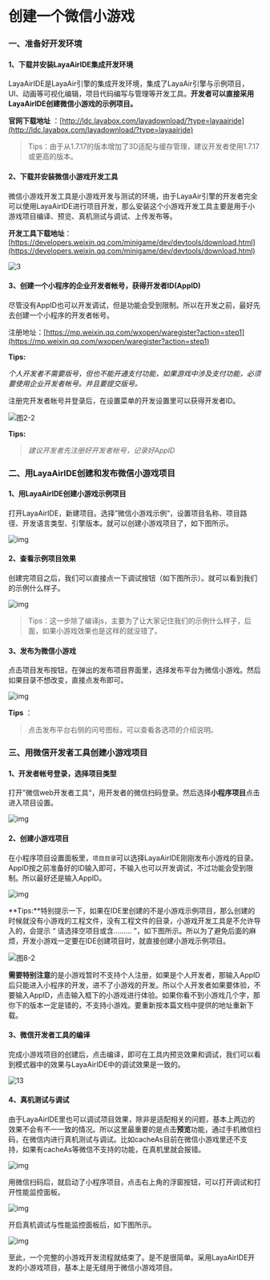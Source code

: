 # 创建一个微信小游戏

### 一、准备好开发环境

#### 1、下载并安装LayaAirIDE集成开发环境

LayaAirIDE是LayaAir引擎的集成开发环境，集成了LayaAir引擎与示例项目，UI、动画等可视化编辑，项目代码编写与管理等开发工具。**开发者可以直接采用LayaAirIDE创建微信小游戏的示例项目。**

**官网下载地址** ：[http://ldc.layabox.com/layadownload/?type=layaairide](http://ldc.layabox.com/layadownload/?type=layaairide)

> Tips：由于从1.7.17的版本增加了3D适配与缓存管理，建议开发者使用1.7.17或更高的版本。



#### 2、下载并安装微信小游戏开发工具

微信小游戏开发工具是小游戏开发与测试的环境，由于LayaAir引擎的开发者完全可以使用LayaAirIDE进行项目开发，那么安装这个小游戏开发工具主要是用于小游戏项目编译、预览、真机测试与调试、上传发布等。

**开发工具下载地址**：
[https://developers.weixin.qq.com/minigame/dev/devtools/download.html](https://developers.weixin.qq.com/minigame/dev/devtools/download.html)

![3](img/3.png)  



#### 3、创建一个小程序的企业开发者帐号，获得开发者ID(AppID)

尽管没有AppID也可以开发调试，但是功能会受到限制。所以在开发之前，最好先去创建一个小程序的开发者帐号。

注册地址：[https://mp.weixin.qq.com/wxopen/waregister?action=step1](https://mp.weixin.qq.com/wxopen/waregister?action=step1)

**Tips:**

*个人开发者不需要版号，但也不能开通支付功能，如果游戏中涉及支付功能，必须要使用企业开发者帐号。并且要提交版号。*

注册完开发者帐号并登录后，在设置菜单的开发设置里可以获得开发者ID。

![图2-2](img/2-2.png)

**Tips:**

> *建议开发者先注册好开发者帐号，记录好AppID*

### 

### 二、用LayaAirIDE创建和发布微信小游戏项目

#### 1、用LayaAirIDE创建小游戏示例项目

打开LayaAirIDE，新建项目。选择”微信小游戏示例“，设置项目名称、项目路径、开发语言类型、引擎版本。就可以创建小游戏项目了，如下图所示。

![img](img/5.png)



#### 2、查看示例项目效果

创建完项目之后，我们可以直接点一下调试按钮（如下图所示）。就可以看到我们的示例什么样子。

![img](img/5.jpg)  

> Tips：这一步除了编译js，主要为了让大家记住我们的示例什么样子，后面，如果小游戏效果也是这样的就没错了。

#### 3、发布为微信小游戏

点击项目发布按钮，在弹出的发布项目界面里，选择发布平台为微信小游戏。然后如果目录不想改变，直接点发布即可。

![img](img/7.png) 

**Tips** ：

> 点击发布平台右侧的问号图标，可以查看各选项的介绍说明。



### 三、用微信开发者工具创建小游戏项目

#### 1、开发者帐号登录，选择项目类型

打开”微信web开发者工具“，用开发者的微信扫码登录。然后选择**小程序项目**点击进入项目设置。

![img](img/8.png) 

#### 2、创建小游戏项目

在小程序项目设置面板里，`项目目录`可以选择LayaAirIDE刚刚发布小游戏的目录。AppID按之前准备好的ID输入即可，不输入也可以开发调试，不过功能会受到限制。所以最好还是输入AppID。

![img](img/8-1.png) 

**Tips:**特别提示一下，如果在IDE里创建的不是小游戏示例项目，那么创建的时候就没有小游戏的工程文件，没有工程文件的目录，小游戏开发工具是不允许导入的，会提示 “ 请选择空项目或含......... ”，如下图所示。所以为了避免后面的麻烦，开发小游戏一定要在IDE创建项目时，就直接创建小游戏示例项目。

![图8-2](img/8-2.png) 



**需要特别注意**的是小游戏暂时不支持个人注册，如果是个人开发者，那输入AppID后只能进入小程序的开发，进不了小游戏的开发。所以个人开发者如果要体验，不要输入AppID，点击输入框下的小游戏进行体验。如果你看不到小游戏几个字，那你下的版本一定是错的，不支持小游戏。要重新按本篇文档中提供的地址重新下载。



#### 3、微信开发者工具的编译

完成小游戏项目的创建后，点击编译，即可在工具内预览效果和调试，我们可以看到模式器中的效果与LayaAirIDE中的调试效果是一致的。

![13](img/13.png) 



#### 4、真机测试与调试

由于LayaAirIDE里也可以调试项目效果，除非是适配相关的问题，基本上两边的效果不会有不一一致的情况。所以这里最重要的是点击**预览**功能，通过手机微信扫码，在微信内进行真机测试与调试。比如cacheAs目前在微信小游戏里还不支持，如果有cacheAs等微信不支持的功能，在真机里就会报错。

![img](img/14.png) 

用微信扫码后，就启动了小程序项目，点击右上角的浮窗按钮，可以打开调试和打开性能监控面板。

![img](img/10.png)

开启真机调试与性能监控面板后，如下图所示。

![img](img/11.png) 



至此，一个完整的小游戏开发流程就结束了。是不是很简单。采用LayaAirIDE开发的小游戏项目，基本上是无缝用于微信小游戏项目。